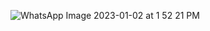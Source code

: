 ![]()![WhatsApp Image 2023-01-02 at 1 52 21 PM](https://user-images.githubusercontent.com/82272821/210210064-fe531e93-8def-43a4-b126-dc58d1d22c1f.jpeg)
